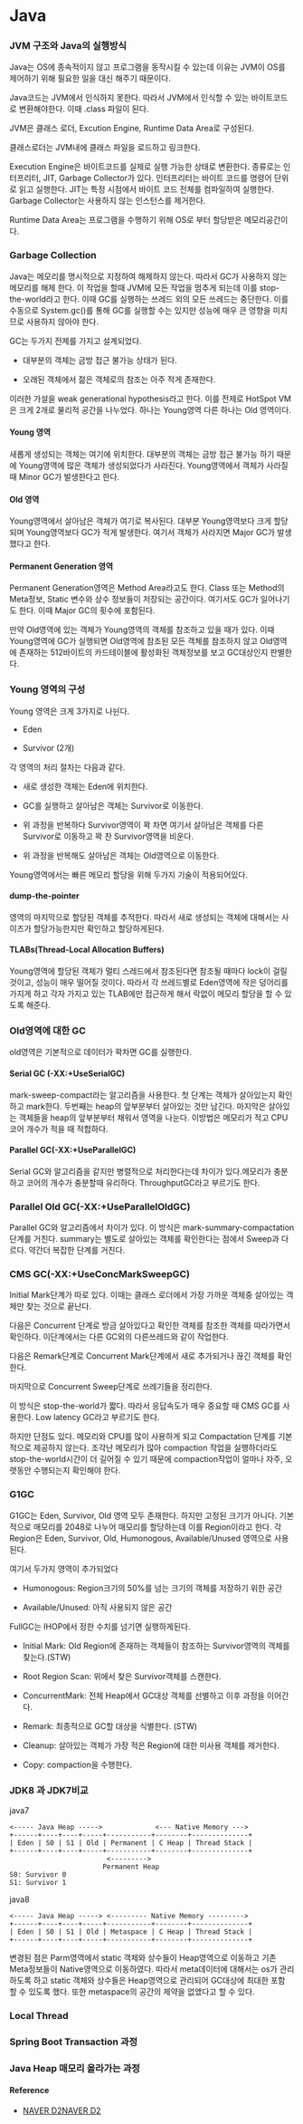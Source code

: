 # Java

### JVM 구조와 Java의 실행방식

Java는 OS에 종속적이지 않고 프로그램을 동작시킬 수 있는데 이유는 JVM이 OS를 제어하기 위해 필요한 일을 대신 해주기 때문이다.

Java코드는 JVM에서 인식하지 못한다. 따라서 JVM에서 인식할 수 있는 바이트코드로 변환해야한다. 이때 .class 파일이 된다.

JVM은 클래스 로더, Excution Engine, Runtime Data Area로 구성된다.

클래스로더는 JVM내에 클래스 파일을 로드하고 링크한다.

Execution Engine은 바이트코드를 실제로 실행 가능한 상태로 변환한다. 종류로는 인터프리터, JIT, Garbage Collector가 있다. 인터프리터는 바이트 코드를 명령어 단위로 읽고 실행한다. JIT는 특정 시점에서 바이트 코드 전체를 컴파일하여 실행한다. Garbage Collector는 사용하지 않는 인스턴스를 제거한다.

Runtime Data Area는 프로그램을 수행하기 위해 OS로 부터 할당받은 메모리공간이다.

### Garbage Collection

Java는 메모리를 명시적으로 지정하여 해제하지 않는다. 따라서 GC가 사용하지 않는 메모리를 해제 한다. 이 작업을 할때 JVM에 모든 작업을 멈추게 되는데 이를 stop-the-world라고 한다. 이때 GC를 실행하는 쓰레드 외의 모든 쓰레드는 중단한다. 이를 수동으로 System.gc()를 통해 GC를 실행할 수는 있지만 성능에 매우 큰 영향을 미치므로 사용하지 않아야 한다.

GC는 두가지 전제를 가지고 설계되었다.

- 대부분의 객체는 금방 접근 불가능 상태가 된다.

- 오래된 객체에서 젊은 객체로의 참조는 아주 적게 존재한다.

이러한 가설을 weak generational hypothesis라고 한다. 이를 전제로 HotSpot VM은 크게 2개로 물리적 공간을 나누었다. 하나는 Young영역 다른 하나는 Old 영역이다.

#### Young 영역

새롭게 생성되는 객체는 여기에 위치한다. 대부분의 객체는 금방 접근 불가능 하기 때문에 Young영역에 많은 객체가 생성되었다가 사라진다. Young영역에서 객체가 사라질 때 Minor GC가 발생한다고 한다.

#### Old 영역

Young영역에서 살아남은 객체가 여기로 복사된다. 대부분 Young영역보다 크게 할당되며 Young영역보다 GC가 적게 발생한다. 여기서 객체가 사라지면 Major GC가 발생했다고 한다.

#### Permanent Generation 영역

Permanent Generation영역은 Method Area라고도 한다. Class 또는 Method의 Meta정보, Static 변수와 상수 정보들이 저장되는 공간이다. 여기서도 GC가 일어나기도 한다. 이때 Major GC의 횟수에 포함된다.

만약 Old영역에 있는 객체가 Young영역의 객체를 참조하고 있을 때가 있다. 이때 Young영역에 GC가 실행되면 Old영역에 참조된 모든 객체를 참조하지 않고 Old영역에 존재하는 512바이트의 카드테이블에 활성화된 객체정보를 보고 GC대상인지 판별한다.

### Young 영역의 구성

Young 영역은 크게 3가지로 나뉜다.

- Eden

- Survivor (2개)

각 영역의 처리 절차는 다음과 같다.

- 새로 생성한 객체는 Eden에 위치한다.

- GC를 실행하고 살아남은 객체는 Survivor로 이동한다.

- 위 과정을 반복하다 Survivor영역이 꽉 차면 여기서 살아남은 객체를 다른 Survivor로 이동하고 꽉 찬 Survivor영역을 비운다.

- 위 과정을 반복해도 살아남은 객체는 Old영역으로 이동한다.

Young영역에서는 빠른 메모리 할당을 위해 두가지 기술이 적용되어있다.

#### dump-the-pointer

영역의 마지막으로 할당된 객체를 추적한다. 따라서 새로 생성되는 객체에 대해서는 사이즈가 할당가능한지만 확인하고 할당하게된다.

#### TLABs(Thread-Local Allocation Buffers)

Young영역에 할당된 객체가 멀티 스레드에서 참조된다면 참조될 때마다 lock이 걸릴 것이고, 성능이 매우 떨어질 것이다. 따라서 각 쓰레드별로 Eden영역에 작은 덩어리를 가지게 하고 각자 가지고 있는 TLAB에만 접근하게 해서 락없이 메모리 할당을 할 수 있도록 해준다.

### Old영역에 대한 GC

old영역은 기본적으로 데이터가 꽉차면 GC를 실행한다.

#### Serial GC (-XX:+UseSerialGC)

mark-sweep-compact라는 알고리즘을 사용한다. 첫 단계는 객체가 살아있는지 확인하고 mark한다. 두번째는 heap의 앞부분부터 살아있는 것만 남긴다. 마지막은 살아있는 객체들을 heap의 앞부분부터 채워서 영역을 나눈다. 이방법은 메모리가 적고 CPU 코어 개수가 적을 때 적합하다.

#### Parallel GC(-XX:+UseParallelGC)

Serial GC와 알고리즘을 같지만 병렬적으로 처리한다는데 차이가 있다.메모리가 충분하고 코어의 개수가  충분할때 유리하다. ThroughputGC라고 부르기도 한다.

### Parallel Old GC(-XX:+UseParallelOldGC)

Parallel GC와 알고리즘에서 차이가 있다. 이 방식은 mark-summary-compactation 단계를 거친다. summary는 별도로 살아있는 객체를 확인한다는 점에서 Sweep과 다르다. 약간더 복잡한 단계를 거친다.

### CMS GC(-XX:+UseConcMarkSweepGC)

Initial Mark단계가 따로 있다. 이때는 클래스 로더에서 가장 가까운 객체중 살아있는 객체만 찾는 것으로 끝난다. 

다음은 Concurrent 단계로 방금 살아있다고 확인한 객체를 참조한 객체를 따라가면서 확인하다. 이단계에서는 다른 GC외의 다른쓰레드와 같이 작업한다.

다음은 Remark단계로 Concurrent Mark단계에서 새로 추가되거나 끊긴 객체를 확인한다. 

마지막으로 Concurrent Sweep단계로 쓰레기들을 정리한다.

이 방식은 stop-the-world가 짧다. 따라서 응답속도가 매우 중요할 때 CMS GC를 사용한다. Low latency GC라고 부르기도 한다.

하지만 단점도 있다. 메모리와 CPU를 많이 사용하게 되고 Compactation 단계를 기본적으로 제공하지 않는다. 조각난 메모리가 많아 compaction 작업을 실행하더라도 stop-the-world시간이 더 길어질 수 있기 때문에 compaction작업이 얼마나 자주, 오랫동안 수행되는지 확인해야 한다.

### G1GC

G1GC는 Eden, Survivor, Old 영역 모두 존재한다. 하지만 고정된 크기가 아니다. 기본적으로 매모리를 2048로 나누어 매모리를 할당하는데 이를 Region이라고 한다. 각 Region은 Eden, Survivor, Old, Humonogous, Available/Unused 영역으로 사용된다.

여기서 두가지 영역이 추가되었다

- Humonogous: Region크기의 50%를 넘는 크기의 객체를 저장하기 위한 공간

- Available/Unused: 아직 사용되지 않은 공간

FullGC는 IHOP에서 정한 수치를 넘기면 실행하게된다.

- Initial Mark: Old Region에 존재하는 객체들이 참조하는 Survivor영역의 객체를 찾는다.(STW)

- Root Region Scan: 위에서 찾은 Survivor객체를 스캔한다.

- ConcurrentMark: 전체 Heap에서 GC대상 객체를 선별하고 이후 과정을 이어간다.

- Remark: 최종적으로 GC할 대상을 식별한다. (STW)

- Cleanup: 살아있는 객체가 가장 적은 Region에 대한 미사용 객체를 제거한다.

- Copy: compaction을 수행한다.

### JDK8 과 JDK7비교

java7

```
<----- Java Heap ----->             <--- Native Memory --->
+------+----+----+-----+-----------+--------+--------------+
| Eden | S0 | S1 | Old | Permanent | C Heap | Thread Stack |
+------+----+----+-----+-----------+--------+--------------+
                        <--------->
                       Permanent Heap
S0: Survivor 0
S1: Survivor 1
```

java8

```
<----- Java Heap -----> <--------- Native Memory --------->
+------+----+----+-----+-----------+--------+--------------+
| Eden | S0 | S1 | Old | Metaspace | C Heap | Thread Stack |
+------+----+----+-----+-----------+--------+--------------+
```

변경된 점은 Parm영역에서 static 객체와 상수들이 Heap영역으로 이동하고 기존 Meta정보들이 Native영역으로 이동하였다. 따라서 meta데이터에 대해서는 os가 관리하도록 하고 static 객체와 상수들은 Heap영역으로 관리되어 GC대상에 최대한 포함 할 수 있도록 했다. 또한 metaspace의 공간의 제약을 없앴다고 할 수 있다.

#### 

### Local Thread

### Spring Boot Transaction 과정

### Java Heap 매모리 올라가는 과정

#### Reference

- [NAVER D2](https://d2.naver.com/helloworld/1329)[NAVER D2](https://d2.naver.com/helloworld/1329)
